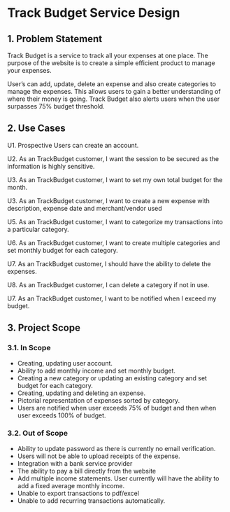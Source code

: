 # Track Budget Service Design

## 1. Problem Statement

Track Budget is a service to track all your expenses at one place. The purpose of the website is to create a simple
efficient product to manage your expenses.

User’s can add, update, delete an expense and also create categories to manage the expenses.
This allows users to gain a better understanding of where their money is going. Track Budget also alerts users
when the user surpasses 75% budget threshold.

## 2. Use Cases

U1. Prospective Users can create an account.

U2. As an TrackBudget customer, I want the session to be secured as the information is highly sensitive.

U3. As an TrackBudget customer, I want to set my own total budget for the month.

U3. As an TrackBudget customer, I want to create a new expense with description,
expense date and merchant/vendor used

U5. As an TrackBudget customer, I want to categorize my transactions into a particular category.

U6. As an TrackBudget customer, I want to create multiple categories and
set monthly budget for each category.

U7. As an TrackBudget customer, I should have the ability to delete the expenses.

U8. As an TrackBudget customer, I can delete a category if not in use.

U7. As an TrackBudget customer, I want to be notified when I exceed my budget.


## 3. Project Scope

### 3.1. In Scope

* Creating, updating user account.
* Ability to add monthly income and set monthly budget.
* Creating a new category or updating an existing category and set budget for each category.
* Creating, updating and deleting an expense.
* Pictorial representation of expenses sorted by category.
* Users are notified when user exceeds 75% of budget and then when user exceeds 100% of budget.

### 3.2. Out of Scope

* Ability to update password as there is currently no email verification.
* Users will not be able to upload receipts of the expense.
* Integration with a bank service provider
* The ability to pay a bill directly from the website
* Add multiple income statements. User currently will have the ability to add a fixed average monthly income.
* Unable to export transactions to pdf/excel
* Unable to add recurring transactions automatically.